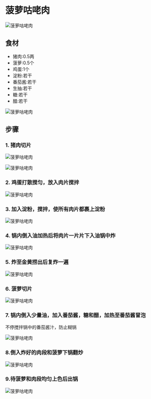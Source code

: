 菠萝咕咾肉
===============================
![菠萝咕咾肉](bo-luo-gu-lao-rou10.jpg)


## 食材 ##
* 猪肉:0.5两
* 菠萝:0.5个
* 鸡蛋:1个
* 淀粉:若干
* 番茄酱:若干
* 生抽:若干
* 糖:若干
* 醋:若干



![菠萝咕咾肉](bo-luo-gu-lao-rou00.jpg)
## 步骤 ##
### 1. 猪肉切片 ###
![菠萝咕咾肉](bo-luo-gu-lao-rou01.jpg)


![菠萝咕咾肉](bo-luo-gu-lao-rou07.jpg)
### 2. 鸡蛋打散搅匀，放入肉片搅拌  ###
![菠萝咕咾肉](bo-luo-gu-lao-rou02.jpg)
### 3. 加入淀粉，搅拌，使所有肉片都裹上淀粉  ###
![菠萝咕咾肉](bo-luo-gu-lao-rou03.jpg)
### 4. 锅内倒入油加热后将肉片一片片下入油锅中炸 ###
![菠萝咕咾肉](bo-luo-gu-lao-rou04.jpg)
### 5.  炸至金黄捞出后复炸一遍 ###
![菠萝咕咾肉](bo-luo-gu-lao-rou05.jpg)
### 6.  菠萝切片 ###
![菠萝咕咾肉](bo-luo-gu-lao-rou06.jpg)
### 7. 锅内倒入少量油，加入番茄酱，糖和醋，加热至番茄酱冒泡 ###
不停搅拌锅中的番茄酱汁，防止糊锅


![菠萝咕咾肉](bo-luo-gu-lao-rou08.jpg)


### 8.倒入炸好的肉段和菠萝下锅翻炒 ###
![菠萝咕咾肉](bo-luo-gu-lao-rou09.jpg)
### 9.待菠萝和肉段均匀上色后出锅 ###
![菠萝咕咾肉](bo-luo-gu-lao-rou11.jpg)



